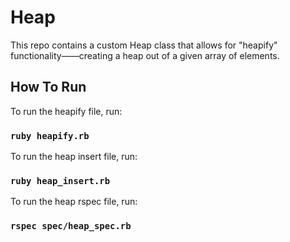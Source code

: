 # Heap

This repo contains a custom Heap class that allows for "heapify" functionality——creating a heap out of a given array of elements.

## How To Run

To run the heapify file, run:

### `ruby heapify.rb`
To run the heap insert file, run:

### `ruby heap_insert.rb`
To run the heap rspec file, run:

### `rspec spec/heap_spec.rb`
